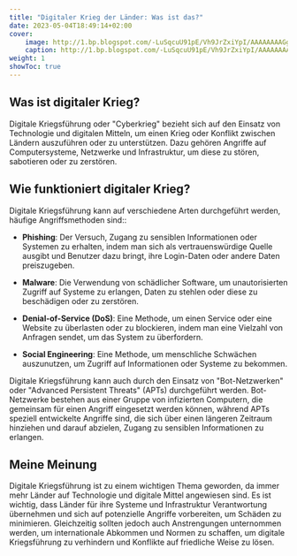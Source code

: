 ```yaml
---
title: "Digitaler Krieg der Länder: Was ist das?"
date: 2023-05-04T18:49:14+02:00
cover:
    image: http://1.bp.blogspot.com/-LuSqcuU91pE/Vh9JrZxiYpI/AAAAAAAAGgk/Jy8smJtPhc4/s1600/cyber-war.jpg
    caption: http://1.bp.blogspot.com/-LuSqcuU91pE/Vh9JrZxiYpI/AAAAAAAAGgk/Jy8smJtPhc4/s1600/cyber-war.jpg
weight: 1
showToc: true
---
```


Was ist digitaler Krieg?
------------------------

Digitale Kriegsführung oder "Cyberkrieg" bezieht sich auf den Einsatz von Technologie und digitalen Mitteln, um einen Krieg oder Konflikt zwischen Ländern auszuführen oder zu unterstützen. Dazu gehören Angriffe auf Computersysteme, Netzwerke und Infrastruktur, um diese zu stören, sabotieren oder zu zerstören.

Wie funktioniert digitaler Krieg?
---------------------------------

Digitale Kriegsführung kann auf verschiedene Arten durchgeführt werden, häufige Angriffsmethoden sind::

-   **Phishing**: Der Versuch, Zugang zu sensiblen Informationen oder Systemen zu erhalten, indem man sich als vertrauenswürdige Quelle ausgibt und Benutzer dazu bringt, ihre Login-Daten oder andere Daten preiszugeben.


-   **Malware**: Die Verwendung von schädlicher Software, um unautorisierten Zugriff auf Systeme zu erlangen, Daten zu stehlen oder diese zu beschädigen oder zu zerstören.


-   **Denial-of-Service (DoS)**: Eine Methode, um einen Service oder eine Website zu überlasten oder zu blockieren, indem man eine Vielzahl von Anfragen sendet, um das System zu überfordern.


-   **Social Engineering**: Eine Methode, um menschliche Schwächen auszunutzen, um Zugriff auf Informationen oder Systeme zu bekommen.


Digitale Kriegsführung kann auch durch den Einsatz von "Bot-Netzwerken" oder "Advanced Persistent Threats" (APTs) durchgeführt werden. Bot-Netzwerke bestehen aus einer Gruppe von infizierten Computern, die gemeinsam für einen Angriff eingesetzt werden können, während APTs speziell entwickelte Angriffe sind, die sich über einen längeren Zeitraum hinziehen und darauf abzielen, Zugang zu sensiblen Informationen zu erlangen.

Meine Meinung
-------------

Digitale Kriegsführung ist zu einem wichtigen Thema geworden, da immer mehr Länder auf Technologie und digitale Mittel angewiesen sind. Es ist wichtig, dass Länder für ihre Systeme und Infrastruktur Verantwortung übernehmen und sich auf potenzielle Angriffe vorbereiten, um Schäden zu minimieren. Gleichzeitig sollten jedoch auch Anstrengungen unternommen werden, um internationale Abkommen und Normen zu schaffen, um digitale Kriegsführung zu verhindern und Konflikte auf friedliche Weise zu lösen.
